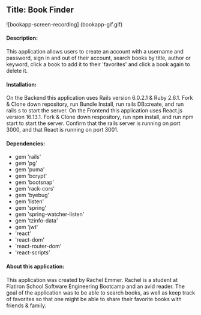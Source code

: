 ## Title: Book Finder 

![bookapp-screen-recording]
(bookapp-gif.gif)

#### Description: 

This application allows users to create an account with a username and password, sign in and out of their account, search books by title, author or keyword, click a book to add it to their 'favorites' and click a book again to delete it. 

#### Installation: 

On the Backend this application uses Rails version 6.0.2.1 & Ruby 2.6.1. Fork & Clone down repository, run Bundle Install, run rails DB:create, and run rails s to start the server. On the Frontend this application uses React.js version 16.13.1. Fork & Clone down respository, run npm install, and run npm start to start the server. Confirm that the rails server is running on port 3000, and that React is running on port 3001.

#### Dependencies: 

* gem 'rails'
* gem 'pg'
* gem 'puma'
* gem 'bcrypt'
* gem 'bootsnap'
* gem 'rack-cors'
* gem 'byebug'
* gem 'listen'
* gem 'spring'
* gem 'spring-watcher-listen'
* gem 'tzinfo-data'
* gem 'jwt'
* 'react'
* 'react-dom'
* 'react-router-dom'
* 'react-scripts'

#### About this application: 

This application was created by Rachel Emmer. Rachel is a student at Flatiron School Software Engineering Bootcamp and an avid reader. The goal of the application was to be able to search books, as well as keep track of favorites so that one might be able to share their favorite books with friends & family. 


